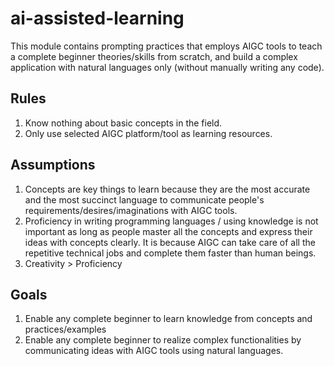 # ai-assisted-learning

This module contains prompting practices that employs AIGC tools to teach a complete beginner theories/skills from scratch, and build a complex application with natural languages only (without manually writing any code).

## Rules

1. Know nothing about basic concepts in the field.
2. Only use selected AIGC platform/tool as learning resources.

## Assumptions

1. Concepts are key things to learn because they are the most accurate and the most succinct language to communicate people's requirements/desires/imaginations with AIGC tools.
2. Proficiency in writing programming languages / using knowledge is not important as long as people master all the concepts and express their ideas with concepts clearly. It is because AIGC can take care of all the repetitive technical jobs and complete them faster than human beings.
3. Creativity > Proficiency

## Goals

1. Enable any complete beginner to learn knowledge from concepts and practices/examples
2. Enable any complete beginner to realize complex functionalities by communicating ideas with AIGC tools using natural languages.
